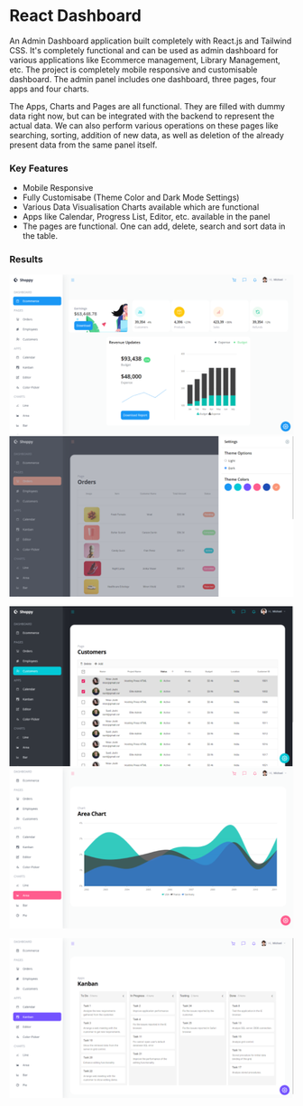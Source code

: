 # React Dashboard

An Admin Dashboard application built completely with React.js and Tailwind CSS. It's completely functional and can be used as admin dashboard for various applications like Ecommerce management, Library Management, etc. The project is completely mobile responsive and customisable dashboard. The admin panel includes one dashboard, three pages, four apps and four charts.

The Apps, Charts and Pages are all functional. They are filled with dummy data right now, but can be integrated with the backend to represent the actual data. We can also perform various operations on these pages like searching, sorting, addition of new data, as well as deletion of the already present data from the same panel itself.

### Key Features

* Mobile Responsive
* Fully Customisabe (Theme Color and Dark Mode Settings)
* Various Data Visualisation Charts available which are functional
* Apps like Calendar, Progress List, Editor, etc. available in the panel
* The pages are functional. One can add, delete, search and sort data in the table.

### Results


![1656342615128](image/README/1656342615128.png)    ![1656342626514](image/README/1656342626514.png) 

![1656342677032](image/README/1656342677032.png)    ![1656342694206](image/README/1656342694206.png)

![1656342704420](image/README/1656342704420.png)

